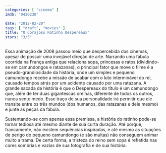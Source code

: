 ```yaml
---
categories: [ "cinema" ]
imdb: "0420238"

date: "2012-02-20"
tags: [ "draft", "movies" ]
title: "O Corajoso Ratinho Despereaux"
stars: "3/5"
---
```

Essa animação de 2008 passou meio que despercebida dos cinemas, apesar de possuir uma invejável direção de arte. Narrando uma fábula ocorrida na França antiga que relaciona sopa, princesas e ratos (dividindo-se em camundongos e ratazanas), o principal fator que move o filme é a pseudo-grandiosidade da história, onde um simples e pequeno camundongo recebe a missão de acabar com o luto interminável do rei, causado tempos atrás por um acidente causado por uma ratazana. A grande sacada da história é que o Despereaux do título é um camundongo que, além de ter duas gigantescas orelhas, diferente de todos os outros, nunca sente medo. Esse traço de sua personalidade irá permitir que ele transite entre os três mundos (dos humanos, das ratazanas e dele mesmo) e junte as peças da fábula.

Sustentando-se com apenas essa premissa, a história do ratinho pode-se tornar tediosa até mesmo diante de sua curta duração. Até porque, francamente, não existem sequências inspiradas, e até mesmo as situações de perigo do pequeno camundongo (e são muitas) não conseguem animar muito a trama. De certa forma, a tristeza do reino sem sopa é refletida nas cores sombrias e vazias de sua fotografia e de sua história.

